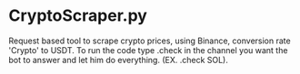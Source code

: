 # CryptoScraper.py
Request based tool to scrape crypto prices, using Binance, conversion rate 'Crypto' to USDT.
To run the code type .check <Crypto you want to check> in the channel you want the bot to answer and let him do everything. (EX. .check SOL).
  
